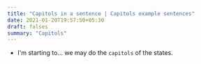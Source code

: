 ```yaml
---
title: "Capitols in a sentence | Capitols example sentences"
date: 2021-01-20T19:57:50+05:30
draft: falses
summary: "Capitols"
---
```

- I'm starting to... we may do the `capitols` of the states.
                 
